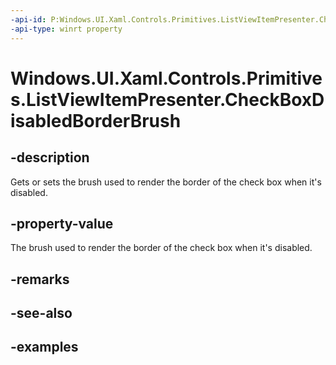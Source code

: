 ```yaml
---
-api-id: P:Windows.UI.Xaml.Controls.Primitives.ListViewItemPresenter.CheckBoxDisabledBorderBrush
-api-type: winrt property
---
```


# Windows.UI.Xaml.Controls.Primitives.ListViewItemPresenter.CheckBoxDisabledBorderBrush

<!--
public Windows.UI.Xaml.Media.Brush CheckBoxDisabledBorderBrush { get; set; }
-->


## -description

Gets or sets the brush used to render the border of the check box when it's disabled.

## -property-value

The brush used to render the border of the check box when it's disabled.

## -remarks

## -see-also

## -examples


